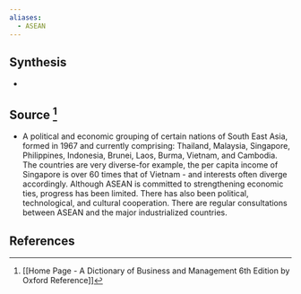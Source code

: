 ```yaml
---
aliases:
  - ASEAN
---
```

## Synthesis
- 
## Source [^1]
- A political and economic grouping of certain nations of South East Asia, formed in 1967 and currently comprising: Thailand, Malaysia, Singapore, Philippines, Indonesia, Brunei, Laos, Burma, Vietnam, and Cambodia. The countries are very diverse-for example, the per capita income of Singapore is over 60 times that of Vietnam - and interests often diverge accordingly. Although ASEAN is committed to strengthening economic ties, progress has been limited. There has also been political, technological, and cultural cooperation. There are regular consultations between ASEAN and the major industrialized countries.
## References

[^1]: [[Home Page - A Dictionary of Business and Management 6th Edition by Oxford Reference]]
